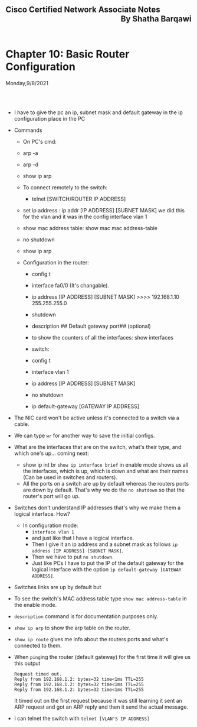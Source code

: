 
<link href="../styles.module.css" rel="stylesheet">
<link rel="preconnect" href="https://fonts.googleapis.com">
<link rel="preconnect" href="https://fonts.gstatic.com" crossorigin>
<link href="https://fonts.googleapis.com/css2?family=Cedarville+Cursive&display=swap" rel="stylesheet">
<link rel="preconnect" href="https://fonts.googleapis.com">
<link rel="preconnect" href="https://fonts.gstatic.com" crossorigin>
<link href="https://fonts.googleapis.com/css2?family=Cedarville+Cursive&family=Zen+Tokyo+Zoo&display=swap" rel="stylesheet">
<link rel="preconnect" href="https://fonts.googleapis.com">
<link rel="preconnect" href="https://fonts.gstatic.com" crossorigin>
<link href="https://fonts.googleapis.com/css2?family=Cedarville+Cursive&family=Encode+Sans+SC&family=Zen+Tokyo+Zoo&display=swap" rel="stylesheet">

## <span class="copyright">Cisco Certified Network Associate Notes <span style="float:right;">By Shatha Barqawi</span>

<br/><br/>

# <span class="title">Chapter 10: Basic Router Configuration

<span class="date">Monday,9/8/2021</span> 

<br/><br/>

<!-- ### <span class="[chapterColor] subtitle"> -->
* I have to give the pc an ip, subnet mask and default gateway in the ip configuration place in the PC
* Commands  
    * On PC's cmd:
    * arp -a
    * arp -d
    * show ip arp
    * To connect remotely to the switch:
      * telnet [SWITCH/ROUTER IP ADDRESS]

    
    * set ip address : ip addr [IP ADDRESS] [SUBNET MASK] we did this for the vlan and it was in the config interface vlan 1
    * show mac address table: show mac mac address-table
    * no shutdown
    * show ip arp  


    * Configuration in the router: 
      * config t
      * interface fa0/0 (It's changable).
      * ip address [IP ADDRESS] [SUBNET MASK] >>>> 192.168.1.10 255.255.255.0
      * shutdown
      * description ## Default gateway port## (optional)
      * to show the counters of all the interfaces: show interfaces 

       * switch:
       * config t
       * interface vlan 1
       * ip address [IP ADDRESS] [SUBNET MASK]
       * no shutdown
       * ip default-gateway [GATEWAY IP ADDRESS]


* The NIC card won't be active unless it's connected to a switch via a cable.
* We can type `wr` for another way to save the initial configs.

* What are the interfaces that are on the switch, what's their type, and which one's up... coming next:
  * show ip int br `show ip interface brief` in enable mode shows us all the interfaces, which is up, which is down and what are their names (Can be used in switches and routers).
  * All the ports on a switch are up by default whereas the routers ports are down by default. That's why we do the `no shutdown` so that the router's port will go up.  

* Switches don't understand IP addresses that's why we make them a logical interface. How?
  * In configuration mode:
      * `interface vlan 1`
      * and just like that I have a logical interface.
      * Then I give it an ip address and a subnet mask as follows `ip address [IP ADDRESS] [SUBNET MASK]`.
      * Then we have to put `no shutdown`.
      * Just like PCs I have to put the IP of the default gateway for the logical interface with the option `ip default-gateway [GATEWAY ADDRESS]`.
* Switches links are up by default but 
* To see the switch's MAC address table type `show mac address-table` in the enable mode.  
* `description` command is for documentation purposes only.
* `show ip arp` to show the arp table on the router.
* `show ip route` gives me info about the routers ports and what's connected to them.
* When `ping`ing the router (default gateway) for the first time it will give us this output
    ```console
    Request timed out.
    Reply from 192.168.1.2: bytes=32 time<1ms TTL=255
    Reply from 192.168.1.2: bytes=32 time<1ms TTL=255
    Reply from 192.168.1.2: bytes=32 time<1ms TTL=255
    ```
   It timed out on the first request because it was still learning it sent an ARP request and got an ARP reply and then it send the actual message.  

* I can telnet the switch with `telnet [VLAN'S IP ADDRESS]`